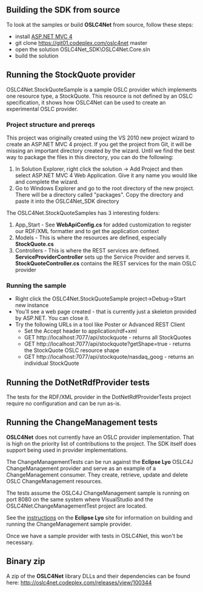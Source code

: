 ## Building the SDK from source

To look at the samples or build **OSLC4Net** from source, follow these steps:  

*   install [ASP.NET MVC 4](http://www.asp.net/mvc/mvc4/)
*   git clone https://git01.codeplex.com/oslc4net master
*   open the solution OSLC4Net_SDK\OSLC4Net.Core.sln
*   build the solution

## Running the StockQuote provider

OSLC4Net.StockQuoteSample is a sample OSLC provider which implements one resource type, a StockQuote. This resource is not defined by an OSLC specification, it shows how OSLC4Net can be used to create an experimental OSLC provider.  

### Project structure and prereqs

This project was originally created using the VS 2010 new project wizard to create an ASP.NET MVC 4 project. If you get the project from Git, it will be missing an important directory created by the wizard. Until we find the best way to package the files in this directory, you can do the following:  

1.  In Solution Explorer, right click the solution -> Add Project and then select ASP.NET MVC 4 Web Application. Give it any name you would like and complete the wizard.
2.  Go to Windows Explorer and go to the root directory of the new project. There will be a directory called "packages". Copy the directory and paste it into the OSLC4Net_SDK directory

The OSLC4Net.StockQuoteSamples has 3 interesting folders:  

1.  App_Start - See **WebApiConfig.cs** for added customization to register our RDF/XML formatter and to get the application context
2.  Models - This is where the resources are defined, especially **StockQuote.cs**
3.  Controllers - This is where the REST services are defined. **ServiceProviderController** sets up the Service Provider and serves it. **StockQuoteController.cs** contains the REST services for the main OSLC provider

### Running the sample

*   Right click the OSLC4Net.StockQuoteSample project->Debug->Start new instance
*   You'll see a web page created - that is currently just a skeleton provided by ASP.NET. You can close it.
*   Try the following URLs in a tool like Poster or Advanced REST Client
    *   Set the Accept header to application/rdf+xml
    *   GET http://localhost:7077/api/stockquote - returns all StockQuotes
    *   GET http://localhost:7077/api/stockquote?getShape=true - returns the StockQuote OSLC resource shape
    *   GET http://localhost:7077/api/stockquote/nasdaq_goog - returns an individual StockQuote

## Running the DotNetRdfProvider tests

The tests for the RDF/XML provider in the DotNetRdfProviderTests project require no configuration and can be run as-is.  

## Running the ChangeManagement tests

**OSLC4Net** does not currently have an OSLC provider implementation. That is high on the priority list of contributions to the project. The SDK itself does support being used in provider implementations.  

The ChangeManagementTests can be run against the **Eclipse Lyo** OSLC4J ChangeManagement provider and serve as an example of a ChangeManagement consumer. They create, retrieve, update and delete OSLC ChangeManagement resources.  

The tests assume the OSLC4J ChangeManagement sample is running on port 8080 on the same system where VisualStudio and the OSLC4Net.ChangeManagementTest project are located.  

See the [instructions](http://wiki.eclipse.org/Lyo/BuildingOSLC4J) on the **Eclipse Lyo** site for information on building and running the ChangeManagement sample provider.  

Once we have a sample provider with tests in OSLC4Net, this won't be necessary.  

## Binary zip

A zip of the **OSLC4Net** library DLLs and their dependencies can be found here: http://oslc4net.codeplex.com/releases/view/100344</div>
